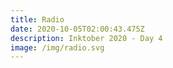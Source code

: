 ```yaml
---
title: Radio
date: 2020-10-05T02:00:43.475Z
description: Inktober 2020 - Day 4
image: /img/radio.svg
---
```


